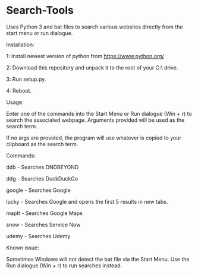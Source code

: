 # Search-Tools

Uses Python 3 and bat files to search various websites directly from the start menu or run dialogue. 

Installation:

1: Install newest version of python from https://www.python.org/

2: Download this repository and unpack it to the root of your C:\ drive.

3: Run setup.py.

4: Reboot.

Usage:

Enter one of the commands into the Start Menu or Run dialogue (Win + r) to search the associated webpage. Arguments provided will be used as the search term. 

If no args are provided, the program will use whatever is copied to your clipboard as the search term.

Commands:

ddb - Searches DNDBEYOND

ddg - Searches DuckDuckGo

google - Searches Google

lucky - Searches Google and opens the first 5 results in new tabs.

mapIt - Searches Google Maps

snow - Searches Service Now

udemy - Searches Udemy

Known issue:

Sometimes Windows will not detect the bat file via the Start Menu. Use the Run dialogue (Win + r) to run searches instead.
